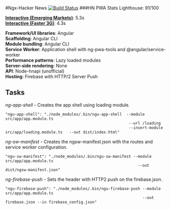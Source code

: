 #Ngx-Hacker News
[![Build Status](https://travis-ci.org/alfredoperez/ngx-hn.svg?branch=master)](https://travis-ci.org/alfredoperez/ngx-hn)
###HN PWA Stats
Lighthouse:
91/100

**[Interactive (Emerging Markets)](https://www.webpagetest.org/result/170719_6C_516885162aad27b7ea555a185cc8e6e5/)**: 5.3s  
**[Interactive (Faster 3G)](https://www.webpagetest.org/result/170719_P3_7e023cc654cb5cd8362ab11c427c5c0b/)**: 4.3s

**Framework/UI libraries**: Angular  
**Scaffolding**: Angular CLI  
**Module bundling**: Angular CLI  
**Service Worker**: Application shell with ng-pwa-tools and @angular/service-worker  
**Performance patterns**: Lazy loaded modules  
**Server-side rendering**: None  
**API**: Node-hnapi (unofficial)  
**Hosting**: Firebase with HTTP/2 Server Push  


## Tasks

*ng-app-shell* - Creates the app shell using loading module.
``` 
"ngu-app-shell": "./node_modules/.bin/ngu-app-shell  --module src/app/app.module.ts
                                                      --url /loading 
                                                      --insert-module src/app/loading.module.ts   --out dist/index.html"
```
*ng-sw-manifest* - Creates the ngsw-manifest.json with the routes and service worker configuration.
```
"ngu-sw-manifest": "./node_modules/.bin/ngu-sw-manifest --module src/app/app.module.ts 
                                                          --out dist/ngsw-manifest.json"
```
*ng-firebase-push* - Sets the header with HTTP2 push on the firebase.json.
```
"ngu-firebase-push": "./node_modules/.bin/ngu-firebase-push --module src/app/app.module.ts 
                                                            --out firebase.json --in firebase_config.json"
```       
